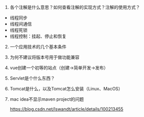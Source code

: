 1. 各个注解是什么意思？如何查看注解的实现方式？注解的使用方式？

- 线程同步
- 线程间通信
- 线程死锁
- 线程控制：挂起、停止和恢复

2. 一个应用技术的几个基本条件

3. 为何不建议将版本号用于做功能兼容

4. vue创建一个初等的站点（创建->简单开发->发布）

5. Servlet是个什么东西？

6. Tomcat是什么，以及Tomcat怎么安装（Linux、MacOS）

7. mac idea不显示maven project的问题

   https://blog.csdn.net/lswandt/article/details/100213455